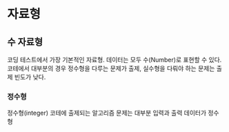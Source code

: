 # 자료형
## 수 자료형
코딩 테스트에서 가장 기본적인 자료형. 데이터는 모두 수(Number)로 표현할 수 있다.\
코테에서 대부분의 경우 정수형을 다루는 문제가 출제, 실수형을 다뤄야 하는 문제는 출제 빈도가 낮다.
### 정수형
정수형(integer) 코테에 출제되는 알고리즘 문제는 대부분 입력과 출력 데이터가 정수형